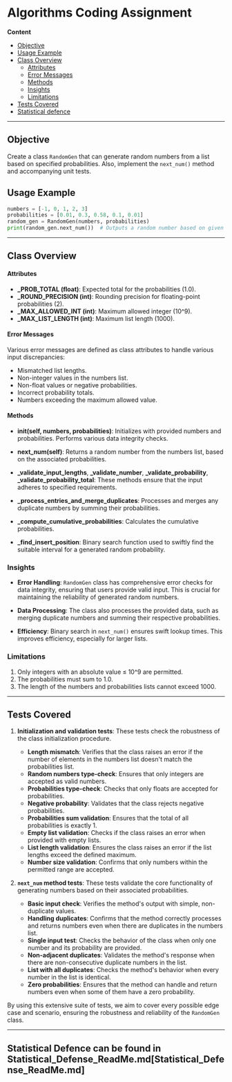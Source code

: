 # Algorithms Coding Assignment

**Content**
- [Objective](#objective)
- [Usage Example](#usage-example)
- [Class Overview](#class-overview)
    - [Attributes](#attributes)
    - [Error Messages](#error-messages)
    - [Methods](#methods)
  - [Insights](#insights)
  - [Limitations](#limitations)
- [Tests Covered](#tests-covered)
- [Statistical defence](#statistical-defence-can-be-found-in-statistical_defense_readmemd)

---

## Objective
Create a class `RandomGen` that can generate random numbers from a list based on specified probabilities. Also, implement the `next_num()` method and accompanying unit tests.


## Usage Example
```python
numbers = [-1, 0, 1, 2, 3]
probabilities = [0.01, 0.3, 0.58, 0.1, 0.01]
random_gen = RandomGen(numbers, probabilities)
print(random_gen.next_num())  # Outputs a random number based on given probabilities.
```

---

## Class Overview

#### Attributes
- **_PROB_TOTAL (float)**: Expected total for the probabilities (1.0).
- **_ROUND_PRECISION (int)**: Rounding precision for floating-point probabilities (2).
- **_MAX_ALLOWED_INT (int)**: Maximum allowed integer (10^9).
- **_MAX_LIST_LENGTH (int)**: Maximum list length (1000).

#### Error Messages
Various error messages are defined as class attributes to handle various input discrepancies:
- Mismatched list lengths.
- Non-integer values in the numbers list.
- Non-float values or negative probabilities.
- Incorrect probability totals.
- Numbers exceeding the maximum allowed value.

#### Methods
- **__init__(self, numbers, probabilities)**: Initializes with provided numbers and probabilities. Performs various data integrity checks.
  
- **next_num(self)**: Returns a random number from the numbers list, based on the associated probabilities.
  
- **_validate_input_lengths**, **_validate_number**, **_validate_probability**, **_validate_probability_total**: These methods ensure that the input adheres to specified requirements.
  
- **_process_entries_and_merge_duplicates**: Processes and merges any duplicate numbers by summing their probabilities.
  
- **_compute_cumulative_probabilities**: Calculates the cumulative probabilities.
  
- **_find_insert_position**: Binary search function used to swiftly find the suitable interval for a generated random probability.

### Insights
- **Error Handling**: `RandomGen` class has comprehensive error checks for data integrity, ensuring that users provide valid input. This is crucial for maintaining the reliability of generated random numbers.

- **Data Processing**: The class also processes the provided data, such as merging duplicate numbers and summing their respective probabilities.

- **Efficiency**: Binary search in `next_num()` ensures swift lookup times. This improves efficiency, especially for larger lists.

### Limitations
1. Only integers with an absolute value ≤ 10^9 are permitted.
2. The probabilities must sum to 1.0.
3. The length of the numbers and probabilities lists cannot exceed 1000.

---

## Tests Covered
1. **Initialization and validation tests**: These tests check the robustness of the class initialization procedure.
   - **Length mismatch**: Verifies that the class raises an error if the number of elements in the numbers list doesn't match the probabilities list.
   - **Random numbers type-check**: Ensures that only integers are accepted as valid numbers.
   - **Probabilities type-check**: Checks that only floats are accepted for probabilities.
   - **Negative probability**: Validates that the class rejects negative probabilities.
   - **Probabilities sum validation**: Ensures that the total of all probabilities is exactly 1.
   - **Empty list validation**: Checks if the class raises an error when provided with empty lists.
   - **List length validation**: Ensures the class raises an error if the list lengths exceed the defined maximum.
   - **Number size validation**: Confirms that only numbers within the permitted range are accepted.
   
2. **`next_num` method tests**: These tests validate the core functionality of generating numbers based on their associated probabilities.
   - **Basic input check**: Verifies the method's output with simple, non-duplicate values.
   - **Handling duplicates**: Confirms that the method correctly processes and returns numbers even when there are duplicates in the numbers list.
   - **Single input test**: Checks the behavior of the class when only one number and its probability are provided.
   - **Non-adjacent duplicates**: Validates the method's response when there are non-consecutive duplicate numbers in the list.
   - **List with all duplicates**: Checks the method's behavior when every number in the list is identical.
   - **Zero probabilities**: Ensures that the method can handle and return numbers even when some of them have a zero probability.

By using this extensive suite of tests, we aim to cover every possible edge case and scenario, ensuring the robustness and reliability of the `RandomGen` class.

---

## Statistical Defence can be found in Statistical_Defense_ReadMe.md[Statistical_Defense_ReadMe.md]
